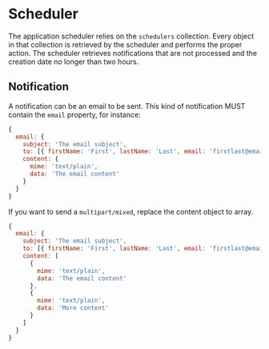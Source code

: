 # Scheduler

The application scheduler relies on the `schedulers` collection. Every object in that collection is retrieved by the scheduler and performs the proper action. The scheduler retrieves notifications that are not processed and the creation date no longer than two hours.

## Notification

A notification can be an email to be sent. This kind of notification MUST contain the `email` property, for instance:

```js
{
  email: {
    subject: 'The email subject',
    to: [{ firstName: 'First', lastName: 'Last', email: 'firstlast@email.com' }],
    content: {
      mime: 'text/plain',
      data: 'The email content'
    }
  }
}
```

If you want to send a `multipart/mixed`, replace the content object to array.

```js
{
  email: {
    subject: 'The email subject',
    to: [{ firstName: 'First', lastName: 'Last', email: 'firstlast@email.com' }],
    content: [
      {
        mime: 'text/plain',
        data: 'The email content'
      },
      {
        mime: 'text/plain',
        data: 'More content'
      }
    ]
  }
}
```
